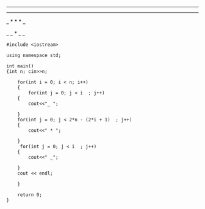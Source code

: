 * * * * *

* * * * *

_ * * * _

_ _ * _ _


    #include <iostream>

    using namespace std;

    int main()
    {int n; cin>>n;

        for(int i = 0; i < n; i++)
        {
            for(int j = 0; j < i  ; j++)
        {
            cout<<"_ ";

        }
        for(int j = 0; j < 2*n - (2*i + 1)  ; j++)
        {
            cout<<" * ";

        }
         for(int j = 0; j < i  ; j++)
        {
            cout<<" _";

        }
        cout << endl;

        }

        return 0;
    }
